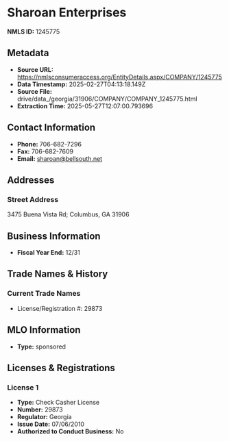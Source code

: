 # Sharoan Enterprises

**NMLS ID:** 1245775

## Metadata
- **Source URL:** https://nmlsconsumeraccess.org/EntityDetails.aspx/COMPANY/1245775
- **Data Timestamp:** 2025-02-27T04:13:18.149Z
- **Source File:** drive/data_/georgia/31906/COMPANY/COMPANY_1245775.html
- **Extraction Time:** 2025-05-27T12:07:00.793696

## Contact Information
- **Phone:** 706-682-7296
- **Fax:** 706-682-7609
- **Email:** sharoan@bellsouth.net

## Addresses
### Street Address
3475 Buena Vista Rd; Columbus, GA 31906

## Business Information
- **Fiscal Year End:** 12/31

## Trade Names & History
### Current Trade Names
- License/Registration #: 29873

## MLO Information
- **Type:** sponsored

## Licenses & Registrations

### License 1
- **Type:** Check Casher License
- **Number:** 29873
- **Regulator:** Georgia
- **Issue Date:** 07/06/2010
- **Authorized to Conduct Business:** No
